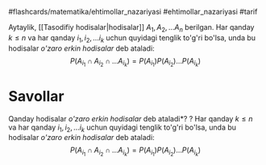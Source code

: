 
#flashcards/matematika/ehtimollar_nazariyasi 
#ehtimollar_nazariyasi 
#tarif 

Aytaylik, [[Tasodifiy hodisalar|hodisalar]] ${A_1, A_2, \ldots A_n}$ berilgan.
Har qanday ${k \leq n}$ va har qanday ${i_1, i_2, \ldots i_k}$ uchun quyidagi tenglik to'g'ri bo'lsa, unda bu hodisalar *o'zaro erkin hodisalar* deb ataladi:
$$
P(A_{i_1} \cap A_{i_2} \cap  \ldots A_{i_k}) = P(A_{i_1}) P(A_{i_2}) \ldots P(A_{i_k})
$$
# Savollar

Qanday hodisalar *o'zaro erkin hodisalar* deb ataladi*?
?
Har qanday ${k \leq n}$ va har qanday ${i_1, i_2, \ldots i_k}$ uchun quyidagi tenglik to'g'ri bo'lsa, unda bu hodisalar *o'zaro erkin hodisalar* deb ataladi:
$$
P(A_{i_1} \cap A_{i_2} \cap  \ldots A_{i_k}) = P(A_{i_1}) P(A_{i_2}) \ldots P(A_{i_k})
$$
<!--SR:!2024-05-07,3,250-->
